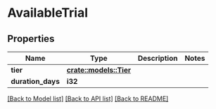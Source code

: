 # AvailableTrial

## Properties

Name | Type | Description | Notes
------------ | ------------- | ------------- | -------------
**tier** | [**crate::models::Tier**](Tier.md) |  | 
**duration_days** | **i32** |  | 

[[Back to Model list]](../README.md#documentation-for-models) [[Back to API list]](../README.md#documentation-for-api-endpoints) [[Back to README]](../README.md)



